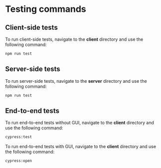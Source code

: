 # Testing commands

## Client-side tests

To run client-side tests, navigate to the **client** directory and use the following command:

```bash
npm run test
```

## Server-side tests

To run server-side tests, navigate to the **server** directory and use the following command:

```bash
npm run test
```

## End-to-end tests

To run end-to-end tests without GUI, navigate to the **client** directory and use the following command:
```bash
cypress:test
```

To run end-to-end tests with GUI, navigate to the **client** directory and use the following command:
```bash
cypress:open
```
